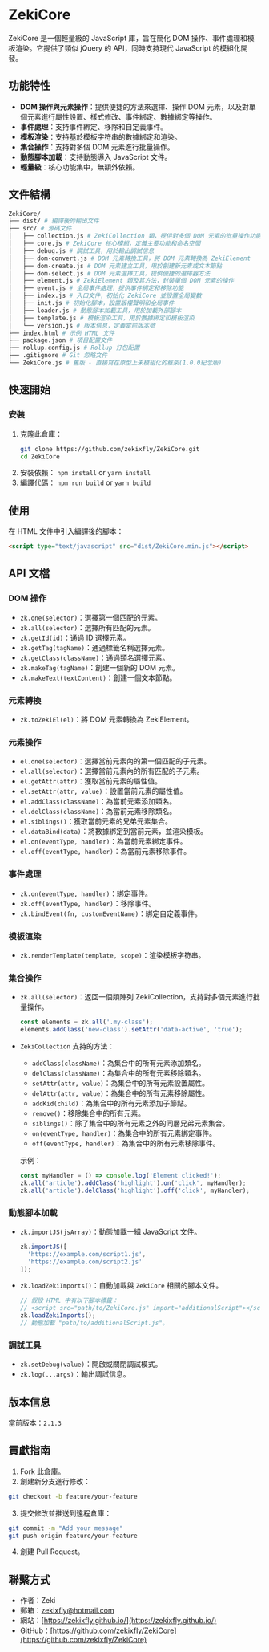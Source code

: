# ZekiCore

ZekiCore 是一個輕量級的 JavaScript 庫，旨在簡化 DOM 操作、事件處理和模板渲染。它提供了類似 jQuery 的 API，同時支持現代 JavaScript 的模組化開發。

## 功能特性

- **DOM 操作與元素操作**：提供便捷的方法來選擇、操作 DOM 元素，以及對單個元素進行屬性設置、樣式修改、事件綁定、數據綁定等操作。
- **事件處理**：支持事件綁定、移除和自定義事件。
- **模板渲染**：支持基於模板字符串的數據綁定和渲染。
- **集合操作**：支持對多個 DOM 元素進行批量操作。
- **動態腳本加載**：支持動態導入 JavaScript 文件。
- **輕量級**：核心功能集中，無額外依賴。

## 文件結構
```bash
ZekiCore/ 
├── dist/ # 編譯後的輸出文件 
├── src/ # 源碼文件 
│   ├── collection.js # ZekiCollection 類，提供對多個 DOM 元素的批量操作功能
│   ├── core.js # ZekiCore 核心模組，定義主要功能和命名空間
│   ├── debug.js # 調試工具，用於輸出調試信息
│   ├── dom-convert.js # DOM 元素轉換工具，將 DOM 元素轉換為 ZekiElement
│   ├── dom-create.js # DOM 元素建立工具，用於創建新元素或文本節點
│   ├── dom-select.js # DOM 元素選擇工具，提供便捷的選擇器方法
│   ├── element.js # ZekiElement 類及其方法，封裝單個 DOM 元素的操作
│   ├── event.js # 全局事件處理，提供事件綁定和移除功能
│   ├── index.js # 入口文件，初始化 ZekiCore 並設置全局變數
│   ├── init.js # 初始化腳本，設置版權聲明和全局事件
│   ├── loader.js # 動態腳本加載工具，用於加載外部腳本
│   ├── template.js # 模板渲染工具，用於數據綁定和模板渲染
│   └── version.js # 版本信息，定義當前版本號
├── index.html # 示例 HTML 文件 
├── package.json # 項目配置文件 
├── rollup.config.js # Rollup 打包配置 
├── .gitignore # Git 忽略文件
└── ZekiCore.js # 舊版 - 直接寫在原型上未模組化的框架(1.0.0紀念版)
```


## 快速開始

### 安裝

1. 克隆此倉庫：
   ```bash
   git clone https://github.com/zekixfly/ZekiCore.git
   cd ZekiCore
2. 安裝依賴：
   `npm install` or `yarn install`
3. 編譯代碼：
   `npm run build` or `yarn build`

## 使用
在 HTML 文件中引入編譯後的腳本：
```html
<script type="text/javascript" src="dist/ZekiCore.min.js"></script>
```

## API 文檔
### DOM 操作
* `zk.one(selector)`：選擇第一個匹配的元素。
* `zk.all(selector)`：選擇所有匹配的元素。
* `zk.getId(id)`：通過 ID 選擇元素。
* `zk.getTag(tagName)`：通過標籤名稱選擇元素。
* `zk.getClass(className)`：通過類名選擇元素。
* `zk.makeTag(tagName)`：創建一個新的 DOM 元素。
* `zk.makeText(textContent)`：創建一個文本節點。

### 元素轉換
* `zk.toZekiEl(el)`：將 DOM 元素轉換為 ZekiElement。

### 元素操作
* `el.one(selector)`：選擇當前元素內的第一個匹配的子元素。
* `el.all(selector)`：選擇當前元素內的所有匹配的子元素。
* `el.getAttr(attr)`：獲取當前元素的屬性值。
* `el.setAttr(attr, value)`：設置當前元素的屬性值。
* `el.addClass(className)`：為當前元素添加類名。
* `el.delClass(className)`：為當前元素移除類名。
* `el.siblings()`：獲取當前元素的兄弟元素集合。
* `el.dataBind(data)`：將數據綁定到當前元素，並渲染模板。
* `el.on(eventType, handler)`：為當前元素綁定事件。
* `el.off(eventType, handler)`：為當前元素移除事件。

### 事件處理
* `zk.on(eventType, handler)`：綁定事件。
* `zk.off(eventType, handler)`：移除事件。
* `zk.bindEvent(fn, customEventName)`：綁定自定義事件。

### 模板渲染
* `zk.renderTemplate(template, scope)`：渲染模板字符串。

### 集合操作
* `zk.all(selector)`：返回一個類陣列 ZekiCollection，支持對多個元素進行批量操作。
  ```javascript
  const elements = zk.all('.my-class');
  elements.addClass('new-class').setAttr('data-active', 'true');
  ```

* `ZekiCollection` 支持的方法：
  - `addClass(className)`：為集合中的所有元素添加類名。
  - `delClass(className)`：為集合中的所有元素移除類名。
  - `setAttr(attr, value)`：為集合中的所有元素設置屬性。
  - `delAttr(attr, value)`：為集合中的所有元素移除屬性。
  - `addKid(child)`：為集合中的所有元素添加子節點。
  - `remove()`：移除集合中的所有元素。
  - `siblings()`：除了集合中的所有元素之外的同層兄弟元素集合。
  - `on(eventType, handler)`：為集合中的所有元素綁定事件。
  - `off(eventType, handler)`：為集合中的所有元素移除事件。

  示例：
  ```javascript
  const myHandler = () => console.log('Element clicked!');
  zk.all('article').addClass('highlight').on('click', myHandler);
  zk.all('article').delClass('highlight').off('click', myHandler);
  ```


### 動態腳本加載
* `zk.importJS(jsArray)`：動態加載一組 JavaScript 文件。
  ```javascript
  zk.importJS([
    'https://example.com/script1.js',
    'https://example.com/script2.js'
  ]);
  ```

* `zk.loadZekiImports()`：自動加載與 `ZekiCore` 相關的腳本文件。
  ```javascript
  // 假設 HTML 中有以下腳本標籤：
  // <script src="path/to/ZekiCore.js" import="additionalScript"></script>
  zk.loadZekiImports();
  // 動態加載 "path/to/additionalScript.js"。
  ```

### 調試工具
* `zk.setDebug(value)`：開啟或關閉調試模式。
* `zk.log(...args)`：輸出調試信息。

## 版本信息
當前版本：`2.1.3`

## 貢獻指南
1. Fork 此倉庫。
2. 創建新分支進行修改：
```bash
git checkout -b feature/your-feature
```
3. 提交修改並推送到遠程倉庫：
```bash
git commit -m "Add your message"
git push origin feature/your-feature
```
4. 創建 Pull Request。

## 聯繫方式
- 作者：Zeki
- 郵箱：zekixfly@hotmail.com
- 網站：[https://zekixfly.github.io/](https://zekixfly.github.io/)
- GitHub：[https://github.com/zekixfly/ZekiCore](https://github.com/zekixfly/ZekiCore)